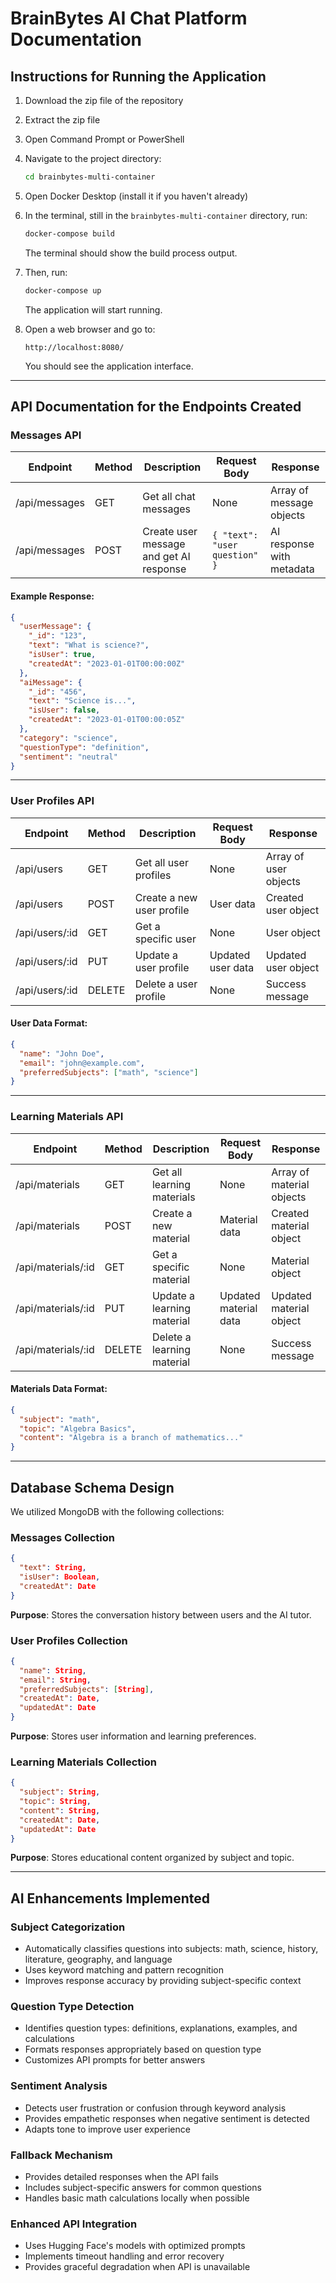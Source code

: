 # BrainBytes AI Chat Platform Documentation

## Instructions for Running the Application

1. Download the zip file of the repository

2. Extract the zip file

3. Open Command Prompt or PowerShell

4. Navigate to the project directory:

   ```bash
   cd brainbytes-multi-container
   ```

5. Open Docker Desktop (install it if you haven't already)

6. In the terminal, still in the `brainbytes-multi-container` directory, run:

   ```bash
   docker-compose build
   ```

   The terminal should show the build process output.

7. Then, run:

   ```bash
   docker-compose up
   ```

   The application will start running.

8. Open a web browser and go to:

   ```
   http://localhost:8080/
   ```

   You should see the application interface.

---

## API Documentation for the Endpoints Created

### Messages API

| Endpoint      | Method | Description                             | Request Body                  | Response                  |
| ------------- | ------ | --------------------------------------- | ----------------------------- | ------------------------- |
| /api/messages | GET    | Get all chat messages                   | None                          | Array of message objects  |
| /api/messages | POST   | Create user message and get AI response | `{ "text": "user question" }` | AI response with metadata |

#### Example Response:

```json
{
  "userMessage": {
    "_id": "123",
    "text": "What is science?",
    "isUser": true,
    "createdAt": "2023-01-01T00:00:00Z"
  },
  "aiMessage": {
    "_id": "456",
    "text": "Science is...",
    "isUser": false,
    "createdAt": "2023-01-01T00:00:05Z"
  },
  "category": "science",
  "questionType": "definition",
  "sentiment": "neutral"
}
```

---

### User Profiles API

| Endpoint        | Method | Description               | Request Body      | Response              |
| --------------- | ------ | ------------------------- | ----------------- | --------------------- |
| /api/users      | GET    | Get all user profiles     | None              | Array of user objects |
| /api/users      | POST   | Create a new user profile | User data         | Created user object   |
| /api/users/\:id | GET    | Get a specific user       | None              | User object           |
| /api/users/\:id | PUT    | Update a user profile     | Updated user data | Updated user object   |
| /api/users/\:id | DELETE | Delete a user profile     | None              | Success message       |

#### User Data Format:

```json
{
  "name": "John Doe",
  "email": "john@example.com",
  "preferredSubjects": ["math", "science"]
}
```

---

### Learning Materials API

| Endpoint            | Method | Description                | Request Body          | Response                  |
| ------------------- | ------ | -------------------------- | --------------------- | ------------------------- |
| /api/materials      | GET    | Get all learning materials | None                  | Array of material objects |
| /api/materials      | POST   | Create a new material      | Material data         | Created material object   |
| /api/materials/\:id | GET    | Get a specific material    | None                  | Material object           |
| /api/materials/\:id | PUT    | Update a learning material | Updated material data | Updated material object   |
| /api/materials/\:id | DELETE | Delete a learning material | None                  | Success message           |

#### Materials Data Format:

```json
{
  "subject": "math",
  "topic": "Algebra Basics",
  "content": "Algebra is a branch of mathematics..."
}
```

---

## Database Schema Design

We utilized MongoDB with the following collections:

### Messages Collection

```json
{
  "text": String,
  "isUser": Boolean,
  "createdAt": Date
}
```

**Purpose**: Stores the conversation history between users and the AI tutor.

### User Profiles Collection

```json
{
  "name": String,
  "email": String,
  "preferredSubjects": [String],
  "createdAt": Date,
  "updatedAt": Date
}
```

**Purpose**: Stores user information and learning preferences.

### Learning Materials Collection

```json
{
  "subject": String,
  "topic": String,
  "content": String,
  "createdAt": Date,
  "updatedAt": Date
}
```

**Purpose**: Stores educational content organized by subject and topic.

---

## AI Enhancements Implemented

### Subject Categorization

- Automatically classifies questions into subjects: math, science, history, literature, geography, and language
- Uses keyword matching and pattern recognition
- Improves response accuracy by providing subject-specific context

### Question Type Detection

- Identifies question types: definitions, explanations, examples, and calculations
- Formats responses appropriately based on question type
- Customizes API prompts for better answers

### Sentiment Analysis

- Detects user frustration or confusion through keyword analysis
- Provides empathetic responses when negative sentiment is detected
- Adapts tone to improve user experience

### Fallback Mechanism

- Provides detailed responses when the API fails
- Includes subject-specific answers for common questions
- Handles basic math calculations locally when possible

### Enhanced API Integration

- Uses Hugging Face's models with optimized prompts
- Implements timeout handling and error recovery
- Provides graceful degradation when API is unavailable
